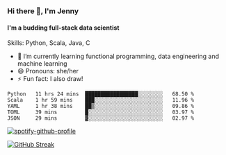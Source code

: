 ### Hi there 👋, I'm Jenny
#### I'm a budding full-stack data scientist

Skills: Python, Scala, Java, C

- 🌱 I’m currently learning functional programming, data engineering and machine learning 
- 😄 Pronouns: she/her 
- ⚡ Fun fact: I also draw! 

<!--START_SECTION:waka-->
```text
Python   11 hrs 24 mins  █████████████████░░░░░░░░   68.50 % 
Scala    1 hr 59 mins    ███░░░░░░░░░░░░░░░░░░░░░░   11.96 % 
YAML     1 hr 38 mins    ██▒░░░░░░░░░░░░░░░░░░░░░░   09.86 % 
TOML     39 mins         █░░░░░░░░░░░░░░░░░░░░░░░░   03.97 % 
JSON     29 mins         ▓░░░░░░░░░░░░░░░░░░░░░░░░   02.97 % 
```
<!--END_SECTION:waka-->

[![spotify-github-profile](https://spotify-github-profile.vercel.app/api/view?uid=kh5e5q72420aadpa715ryg9u4&cover_image=true&theme=novatorem&bar_color_cover=true&bar_color=53b14f)](https://spotify-github-profile.vercel.app/api/view?uid=kh5e5q72420aadpa715ryg9u4&redirect=true)

[![GitHub Streak](https://streak-stats.demolab.com?user=jinkjonks&theme=monokai&hide_border=true&date_format=j%20M%5B%20Y%5D)](https://git.io/streak-stats)
